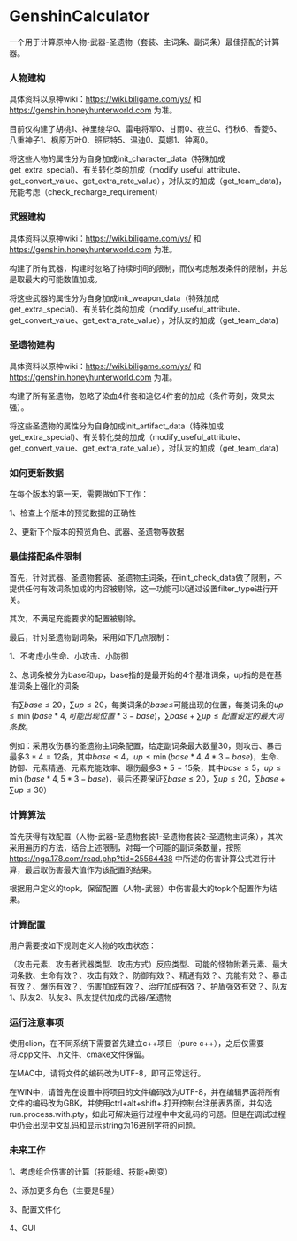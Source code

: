 # GenshinCalculator
一个用于计算原神人物-武器-圣遗物（套装、主词条、副词条）最佳搭配的计算器。

### 人物建构

具体资料以原神wiki：https://wiki.biligame.com/ys/ 和 https://genshin.honeyhunterworld.com 为准。

目前仅构建了胡桃1、神里绫华0、雷电将军0、甘雨0、夜兰0、行秋6、香菱6、八重神子1、枫原万叶0、班尼特5、温迪0、莫娜1、钟离0。

将这些人物的属性分为自身加成init_character_data（特殊加成get_extra_special)、有关转化类的加成（modify_useful_attribute、get_convert_value、get_extra_rate_value），对队友的加成（get_team_data)，充能考虑（check_recharge_requirement）

### 武器建构

具体资料以原神wiki：https://wiki.biligame.com/ys/ 和 https://genshin.honeyhunterworld.com 为准。

构建了所有武器，构建时忽略了持续时间的限制，而仅考虑触发条件的限制，并总是取最大的可能数值加成。

将这些武器的属性分为自身加成init_weapon_data（特殊加成get_extra_special)、有关转化类的加成（modify_useful_attribute、get_convert_value、get_extra_rate_value），对队友的加成（get_team_data)

### 圣遗物建构

具体资料以原神wiki：https://wiki.biligame.com/ys/ 和 https://genshin.honeyhunterworld.com 为准。

构建了所有圣遗物，忽略了染血4件套和追忆4件套的加成（条件苛刻，效果太强）。

将这些圣遗物的属性分为自身加成init_artifact_data（特殊加成get_extra_special)、有关转化类的加成（modify_useful_attribute、get_convert_value、get_extra_rate_value），对队友的加成（get_team_data)

### 如何更新数据

在每个版本的第一天，需要做如下工作：

1、检查上个版本的预览数据的正确性

2、更新下个版本的预览角色、武器、圣遗物等数据

### 最佳搭配条件限制

首先，针对武器、圣遗物套装、圣遗物主词条，在init_check_data做了限制，不提供任何有效词条加成的内容被剔除，这一功能可以通过设置filter_type进行开关。

其次，不满足充能要求的配置被剔除。

最后，针对圣遗物副词条，采用如下几点限制：

1、不考虑小生命、小攻击、小防御

2、总词条被分为base和up，base指的是最开始的4个基准词条，up指的是在基准词条上强化的词条

​	  有$\sum base\le 20$，$\sum up\le 20$，每类词条的$base\le$可能出现的位置，每类词条的$up\le \min(base*4,可能出现位置*3-base)$，$\sum base+\sum up\le 配置设定的最大词条数$。

​	  例如：采用攻伤暴的圣遗物主词条配置，给定副词条最大数量30，则攻击、暴击最多$3*4=12$条，其中$base\le 4$，$up\le \min(base*4,4*3-base)$，生命、防御、元素精通、元素充能效率、爆伤最多$3*5=15$条，其中$base\le 5$，$up\le \min(base*4,5*3-base)$，最后还要保证$\sum base\le 20$，$\sum up\le 20$，$\sum base+\sum up\le 30$）

### 计算算法

首先获得有效配置（人物-武器-圣遗物套装1-圣遗物套装2-圣遗物主词条），其次采用遍历的方法，结合上述限制，对每一个可能的副词条数量，按照 https://nga.178.com/read.php?tid=25564438 中所述的伤害计算公式进行计算，最后取伤害最大值作为该配置的结果。

根据用户定义的topk，保留配置（人物-武器）中伤害最大的topk个配置作为结果。

### 计算配置

用户需要按如下规则定义人物的攻击状态：

（攻击元素、攻击者武器类型、攻击方式）反应类型、可能的怪物附着元素、最大词条数、生命有效？、攻击有效？、防御有效？、精通有效？、充能有效？、暴击有效？、爆伤有效？、伤害加成有效？、治疗加成有效？、护盾强效有效？、队友1、队友2、队友3、队友提供加成的武器/圣遗物

### 运行注意事项

使用clion，在不同系统下需要首先建立c++项目（pure c++），之后仅需要将.cpp文件、.h文件、cmake文件保留。

在MAC中，请将文件的编码改为UTF-8，即可正常运行。

在WIN中，请首先在设置中将项目的文件编码改为UTF-8，并在编辑界面将所有文件的编码改为GBK，并使用ctrl+alt+shift+.打开控制台注册表界面，并勾选run.process.with.pty，如此可解决运行过程中中文乱码的问题。但是在调试过程中仍会出现中文乱码和显示string为16进制字符的问题。

### 未来工作

1、考虑组合伤害的计算（技能组、技能+剧变）

2、添加更多角色（主要是5星）

3、配置文件化

4、GUI
